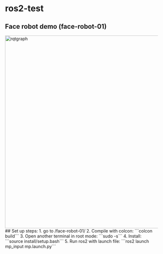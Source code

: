 # ros2-test
## Face robot demo (face-robot-01)
<img width="634" alt="rqtgraph" src="https://user-images.githubusercontent.com/86047561/175832130-a3af185d-f2da-4acf-865e-6f3b6a60254c.png">
## Set up steps:
1. go to /face-robot-01/
2. Compile with colcon: ```colcon build```
3. Open another terminal in root mode: ```sudo -s```
4. Install: ```source install/setup.bash```
5. Run ros2 with launch file: ```ros2 launch mp_input mp.launch.py```
